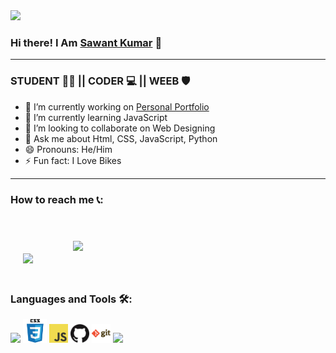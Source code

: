 <img src="https://github-readme-stats.vercel.app/api?username=Sawantkun&&show_icons=true&title_color=whiteicon_color=cyan&text_color=daf7dc&bg_color=151515">


### Hi there! I Am <a href="https://sawant-kumar.netlify.app/">Sawant Kumar</a> 👋
_____________________________
### STUDENT 👨‍🎓 || CODER 💻 || WEEB 🛡️

- 🔭 I’m currently working on <a href="https://sawant-kumar.netlify.app/">Personal Portfolio</a>
- 🌱 I’m currently learning JavaScript
- 👯 I’m looking to collaborate on Web Designing
- 💬 Ask me about Html, CSS, JavaScript, Python
- 😄 Pronouns: He/Him
- ⚡ Fun fact: I Love Bikes
_____________________________
### How to reach me 📞:
<a href="bit.ly/Sawant-Kumar"><img style="padding:20px; width:30px;" src="https://camo.githubusercontent.com/5feb06273553747324865da5d8706ddc69f4941dda489376cade98cd5094ed02/687474703a2f2f636c69706172742d6c6962726172792e636f6d2f696d6167655f67616c6c6572792f6e313237353636322e706e67"></a>
<a href="https://twitter.com/Sawantkun"><img style="padding:40px; width:30px;" src="https://camo.githubusercontent.com/b70fc5b0f42766d5810a6e7d0e06b34af182edb7bd5caaa241e82d7261cbcbaf/68747470733a2f2f7674612e636f6d2e61752f77702d636f6e74656e742f75706c6f6164732f323031372f30382f747769747465722d69636f6e2e676966"></a>

### Languages and Tools 🛠️:
<a href=""><img style=" width:30px;" src="https://img.search.brave.com/QTj864aK_RiCgNC4dN0gFvT9ZogbjvI4FHKfLWnNiKQ/rs:fit:1200:1200:1/g:ce/aHR0cHM6Ly9jbGlw/Z3JvdW5kLmNvbS9p/bWFnZXMvaHRtbDUt/bG9nby0yLnBuZw"></a>
<a href=""><img style=" width:38px;" src="https://raw.githubusercontent.com/github/explore/80688e429a7d4ef2fca1e82350fe8e3517d3494d/topics/css/css.png"></a>
<a href=""><img style=" width:30px;" src="https://raw.githubusercontent.com/github/explore/80688e429a7d4ef2fca1e82350fe8e3517d3494d/topics/javascript/javascript.png"></a>
<a href=""><img style=" width:30px;" src="https://raw.githubusercontent.com/github/explore/78df643247d429f6cc873026c0622819ad797942/topics/github/github.png"></a>
<a href=""><img style=" width:30px;" src="https://raw.githubusercontent.com/github/explore/80688e429a7d4ef2fca1e82350fe8e3517d3494d/topics/git/git.png"></a>
<a href=""><img style=" width:40px;" src="https://imgs.search.brave.com/bnhKsRdWpV8-PdxjB-oJZtfHAxSYoNW5EbHuHjD7Lro/rs:fit:1200:1200:1/g:ce/aHR0cHM6Ly9pMC53/cC5jb20vcHJvZ3Jh/bW1pbmd3aXRobW9z/aC5jb20vd3AtY29u/dGVudC91cGxvYWRz/LzIwMTkvMDEvMjAw/MHB4LVJlYWN0LWlj/b24uc3ZnXy5wbmc_/Zml0PTIwMDAlMkMx/NDEzJnNzbD0x"></a>


